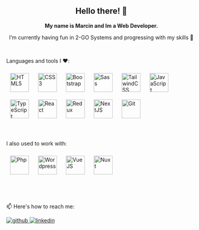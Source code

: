 <h2 align="center">Hello there! 👋</h2>
<p align="center"><b>My name is Marcin and Im a Web Developer.</b></p>
<p align="center"> I’m currently having fun in 2-GO Systems and progressing with my skills 💪</p>

<br/>
<p align="left">Languages and tools I ❤️:</p>  
<div align="left">  
<img style="margin: 10px" src="https://profilinator.rishav.dev/skills-assets/html5-original-wordmark.svg" alt="HTML5" height="50" />  
<img style="margin: 10px" src="https://profilinator.rishav.dev/skills-assets/css3-original-wordmark.svg" alt="CSS3" height="50" />  
<img style="margin: 10px" src="https://profilinator.rishav.dev/skills-assets/bootstrap-plain.svg" alt="Bootstrap" height="50" /> 
<img style="margin: 10px" src="https://upload.wikimedia.org/wikipedia/commons/thumb/9/96/Sass_Logo_Color.svg/768px-Sass_Logo_Color.svg.png?20150315202757" alt="Sass"  height="50" />  
<img style="margin: 10px" src="https://upload.wikimedia.org/wikipedia/commons/thumb/d/d5/Tailwind_CSS_Logo.svg/768px-Tailwind_CSS_Logo.svg.png?20230715030042" alt="TailwindCSS"  height="50" />  
<img style="margin: 10px" src="https://profilinator.rishav.dev/skills-assets/javascript-original.svg" alt="JavaScript" height="50" />
<img style="margin: 10px" src="https://upload.wikimedia.org/wikipedia/commons/thumb/4/4c/Typescript_logo_2020.svg/768px-Typescript_logo_2020.svg.png?20221110153201" alt="TypeScript"  height="50" />
<img style="margin: 10px" src="https://profilinator.rishav.dev/skills-assets/react-original-wordmark.svg" alt="React" height="50" />  
<img style="margin: 10px" src="https://profilinator.rishav.dev/skills-assets/redux-original.svg" alt="Redux" height="50" />  
<img style="margin: 10px" src="https://global.discourse-cdn.com/auth0/original/2X/a/ae35edce19e64c53e5d455b22e8a2c82d093d4c9.png" alt="NextJS" height="50" />  
<img style="margin: 10px" src="https://profilinator.rishav.dev/skills-assets/git-scm-icon.svg" alt="Git" height="50" />  
  <br/>
  <br/>
  <br/>
<p align="left">I also used to work with:</p>  
<img style="margin: 10px" src="https://upload.wikimedia.org/wikipedia/commons/thumb/2/27/PHP-logo.svg/1067px-PHP-logo.svg.png?20180502235434" alt="Php" height="50" />  
<img style="margin: 10px" src="https://upload.wikimedia.org/wikipedia/commons/thumb/0/09/Wordpress-Logo.svg/768px-Wordpress-Logo.svg.png?20210511042647" alt="Wordpress" height="50" />  
<img style="margin: 10px" src="https://upload.wikimedia.org/wikipedia/commons/f/f1/Vue.png?20170311074507" alt="VueJS" height="50" /> 
<img style="margin: 10px" src="https://nuxt.com/assets/design-kit/icon-green.svg" alt="Nuxt" height="50" /> 


  
</div>  
  <br/>
  <br/>
<br/>
<p>📫 Here's how to reach me:</p>
<a href="https://github.com/skillazz" target="_blank">
<img src=https://img.shields.io/badge/github-%2324292e.svg?&style=for-the-badge&logo=github&logoColor=white alt=github style="margin-bottom: 5px;" />
</a>
<a href="https://linkedin.com/in/skillazz" target="_blank">
<img src=https://img.shields.io/badge/linkedin-%231E77B5.svg?&style=for-the-badge&logo=linkedin&logoColor=white alt=linkedin style="margin-bottom: 5px;" />
</a>
